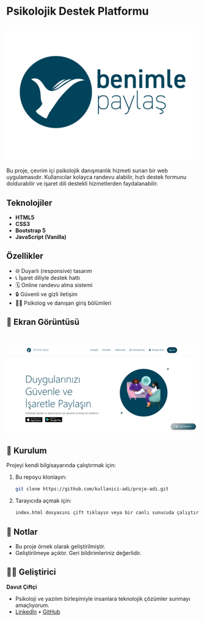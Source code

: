 
#  Psikolojik Destek Platformu

![Logo](img/benimlepaylas.png)

Bu proje, çevrim içi psikolojik danışmanlık hizmeti sunan bir web uygulamasıdır. Kullanıcılar kolayca randevu alabilir, hızlı destek formunu doldurabilir ve işaret dili destekli hizmetlerden faydalanabilir.

## Teknolojiler

- **HTML5**
- **CSS3**
- **Bootstrap 5**
- **JavaScript (Vanilla)**

## Özellikler

- 🌐 Duyarlı (responsive) tasarım
- 📞 İşaret diliyle destek hattı
- 🗓️ Online randevu alma sistemi
- 🔒 Güvenli ve gizli iletişim
- 👨‍⚕️ Psikolog ve danışan giriş bölümleri

## 📸 Ekran Görüntüsü
<img src = "">

![Ana Sayfa](img/view/MSI%20Dizüstü%20Bilgisayarda%20Ekran%20Görüntüsü%20Almanın%204%20Kolay%20Yolu%20-%20Google%20Chrome%2022.07.2025%2016_36_04.png)

## 📁 Kurulum

Projeyi kendi bilgisayarında çalıştırmak için:

1. Bu repoyu klonlayın:
   ```bash
   git clone https://github.com/kullanici-adi/proje-adi.git
   ```

2. Tarayıcıda açmak için:
   ```bash
   index.html dosyasını çift tıklayın veya bir canlı sunucuda çalıştırın.
   ```

## 📌 Notlar

- Bu proje örnek olarak geliştirilmiştir.
- Geliştirilmeye açıktır. Geri bildirimleriniz değerlidir.

## 🧑‍💻 Geliştirici

**Davut Çiftçi**  
- Psikoloji ve yazılım birleşimiyle insanlara teknolojik çözümler sunmayı amaçlıyorum.  
- [LinkedIn](https://www.linkedin.com/in/barzandavutciftci/) • [GitHub](https://github.com/barzandavut)
